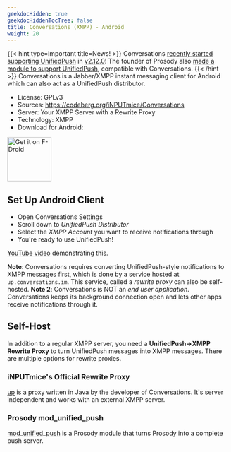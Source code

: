 ```yaml
---
geekdocHidden: true
geekdocHiddenTocTree: false
title: Conversations (XMPP) - Android
weight: 20
---
```

{{< hint type=important title=News! >}}
Conversations [recently started supporting UnifiedPush](https://gultsch.social/@daniel/109630522775489629) in [v2.12.0](https://codeberg.org/iNPUTmice/Conversations/src/branch/master/CHANGELOG.md)!
The founder of Prosody also [made a module to support UnifiedPush](https://floss.social/@mattj/109666686416465083), compatible with Conversations.
{{< /hint >}}
Conversations is a Jabber/XMPP instant messaging client for Android which can also act as a UnifiedPush distributor.

* License: GPLv3
* Sources: <https://codeberg.org/iNPUTmice/Conversations>
* Server: Your XMPP Server with a Rewrite Proxy
* Technology: XMPP
* Download for Android:

[<img alt="Get it on F-Droid" src="/img/f-droid-badge.png" height=100>](https://f-droid.org/en/packages/eu.siacs.conversations/)

## Set Up Android Client
* Open Conversations Settings
* Scroll down to *UnifiedPush Distributor*
* Select the *XMPP Account* you want to receive notifications through
* You're ready to use UnifiedPush!

[YouTube video](https://www.youtube.com/watch?v=wKTk6XGMp3I) demonstrating this.

**Note**: Conversations requires converting UnifiedPush-style notifications to XMPP messages first, which is done by a service hosted at `up.conversations.im`. This service, called a *rewrite proxy* can also be self-hosted.
**Note 2**: Conversations is NOT an *end user application*. Conversations keeps its background connection open and lets other apps receive notifications through it.


## Self-Host

In addition to a regular XMPP server, you need a **UnifiedPush->XMPP Rewrite Proxy** to turn UnifiedPush messages into XMPP messages.
There are multiple options for rewrite proxies.

### iNPUTmice's Official Rewrite Proxy

[up](https://codeberg.org/iNPUTmice/up) is a proxy written in Java by the developer of Conversations. It's server independent and works with an external XMPP server.

### Prosody mod_unified_push

[mod_unified_push](https://modules.prosody.im/mod_unified_push) is a Prosody module that turns Prosody into a complete push server.

